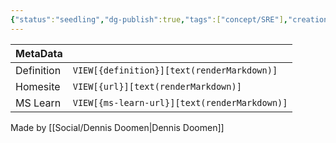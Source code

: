 ```yaml
---
{"status":"seedling","dg-publish":true,"tags":["concept/SRE"],"creation_date":"2024-05-09 21:46","definition":"undefined","ms-learn-url":"undefined","url":"https://www.continuousimprover.com/","aliases":null,"permalink":"/concepts/continuous-improver/","dgPassFrontmatter":true}
---
```



| MetaData   |                                              |
| ---------- | -------------------------------------------- |
| Definition | `VIEW[{definition}][text(renderMarkdown)]`   |
| Homesite   | `VIEW[{url}][text(renderMarkdown)]`          |
| MS Learn   | `VIEW[{ms-learn-url}][text(renderMarkdown)]` |
Made by [[Social/Dennis Doomen\|Dennis Doomen]]

